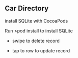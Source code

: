 ## Car Directory

install SQLite with CocoaPods

Run >pod install 
to install SQLite

- swipe to delete record

- tap to row to update record










